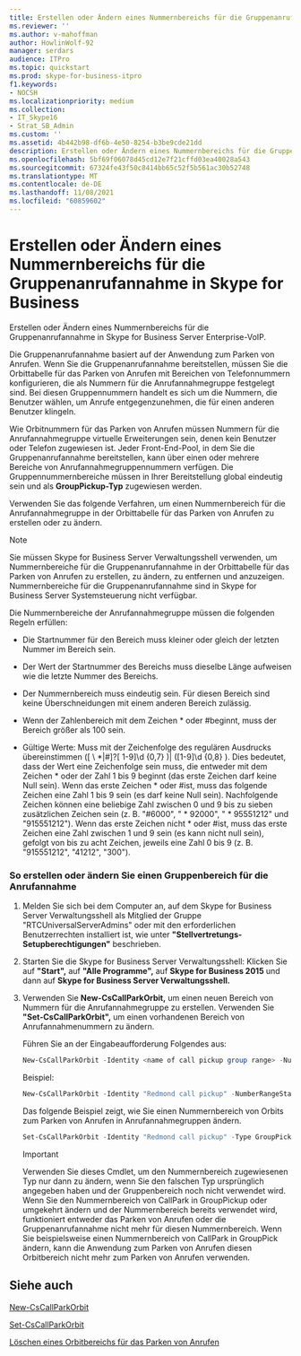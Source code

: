 ```yaml
---
title: Erstellen oder Ändern eines Nummernbereichs für die Gruppenanrufannahme in Skype for Business
ms.reviewer: ''
ms.author: v-mahoffman
author: HowlinWolf-92
manager: serdars
audience: ITPro
ms.topic: quickstart
ms.prod: skype-for-business-itpro
f1.keywords:
- NOCSH
ms.localizationpriority: medium
ms.collection:
- IT_Skype16
- Strat_SB_Admin
ms.custom: ''
ms.assetid: 4b442b98-df6b-4e50-8254-b3be9cde21dd
description: Erstellen oder Ändern eines Nummernbereichs für die Gruppenanrufannahme in Skype for Business Server Enterprise-VoIP.
ms.openlocfilehash: 5bf69f06078d45cd12e7f21cffd03ea40028a543
ms.sourcegitcommit: 67324fe43f50c8414bb65c52f5b561ac30b52748
ms.translationtype: MT
ms.contentlocale: de-DE
ms.lasthandoff: 11/08/2021
ms.locfileid: "60859602"
---
```

# <a name="create-or-modify-a-group-call-pickup-number-range-in-skype-for-business"></a>Erstellen oder Ändern eines Nummernbereichs für die Gruppenanrufannahme in Skype for Business

Erstellen oder Ändern eines Nummernbereichs für die Gruppenanrufannahme in Skype for Business Server Enterprise-VoIP.

Die Gruppenanrufannahme basiert auf der Anwendung zum Parken von Anrufen. Wenn Sie die Gruppenanrufannahme bereitstellen, müssen Sie die Orbittabelle für das Parken von Anrufen mit Bereichen von Telefonnummern konfigurieren, die als Nummern für die Anrufannahmegruppe festgelegt sind. Bei diesen Gruppennummern handelt es sich um die Nummern, die Benutzer wählen, um Anrufe entgegenzunehmen, die für einen anderen Benutzer klingeln.

Wie Orbitnummern für das Parken von Anrufen müssen Nummern für die Anrufannahmegruppe virtuelle Erweiterungen sein, denen kein Benutzer oder Telefon zugewiesen ist. Jeder Front-End-Pool, in dem Sie die Gruppenanrufannahme bereitstellen, kann über einen oder mehrere Bereiche von Anrufannahmegruppennummern verfügen. Die Gruppennummernbereiche müssen in Ihrer Bereitstellung global eindeutig sein und als **GroupPickup-Typ** zugewiesen werden.

Verwenden Sie das folgende Verfahren, um einen Nummernbereich für die Anrufannahmegruppe in der Orbittabelle für das Parken von Anrufen zu erstellen oder zu ändern.

> [!NOTE]
> Sie müssen Skype for Business Server Verwaltungsshell verwenden, um Nummernbereiche für die Gruppenanrufannahme in der Orbittabelle für das Parken von Anrufen zu erstellen, zu ändern, zu entfernen und anzuzeigen. Nummernbereiche für die Gruppenanrufannahme sind in Skype for Business Server Systemsteuerung nicht verfügbar.

Die Nummernbereiche der Anrufannahmegruppe müssen die folgenden Regeln erfüllen:

- Die Startnummer für den Bereich muss kleiner oder gleich der letzten Nummer im Bereich sein.

- Der Wert der Startnummer des Bereichs muss dieselbe Länge aufweisen wie die letzte Nummer des Bereichs.

- Der Nummernbereich muss eindeutig sein. Für diesen Bereich sind keine Überschneidungen mit einem anderen Bereich zulässig.

- Wenn der Zahlenbereich mit dem Zeichen \* oder #beginnt, muss der Bereich größer als 100 sein.

- Gültige Werte: Muss mit der Zeichenfolge des regulären Ausdrucks übereinstimmen ([ \\ *|#]?[ 1-9]\d {0,7} )| ([1-9]\d {0,8} ). Dies bedeutet, dass der Wert eine Zeichenfolge sein muss, die entweder mit dem Zeichen \* oder der Zahl 1 bis 9 beginnt (das erste Zeichen darf keine Null sein). Wenn das erste Zeichen \* oder #ist, muss das folgende Zeichen eine Zahl 1 bis 9 sein (es darf keine Null sein). Nachfolgende Zeichen können eine beliebige Zahl zwischen 0 und 9 bis zu sieben zusätzlichen Zeichen sein (z. B. "#6000", " \* 92000", " \* 95551212" und "915551212"). Wenn das erste Zeichen nicht \* oder #ist, muss das erste Zeichen eine Zahl zwischen 1 und 9 sein (es kann nicht null sein), gefolgt von bis zu acht Zeichen, jeweils eine Zahl 0 bis 9 (z. B. "915551212", "41212", "300").

### <a name="to-create-or-modify-a-call-pickup-group-range"></a>So erstellen oder ändern Sie einen Gruppenbereich für die Anrufannahme

1. Melden Sie sich bei dem Computer an, auf dem Skype for Business Server Verwaltungsshell als Mitglied der Gruppe "RTCUniversalServerAdmins" oder mit den erforderlichen Benutzerrechten installiert ist, wie unter **"Stellvertretungs-Setupberechtigungen"** beschrieben.

2. Starten Sie die Skype for Business Server Verwaltungsshell: Klicken Sie auf **"Start",** auf **"Alle Programme",** auf **Skype for Business 2015** und dann auf **Skype for Business Server Verwaltungsshell.**

3. Verwenden Sie **New-CsCallParkOrbit,** um einen neuen Bereich von Nummern für die Anrufannahmegruppe zu erstellen. Verwenden Sie **"Set-CsCallParkOrbit",** um einen vorhandenen Bereich von Anrufannahmenummern zu ändern.

    Führen Sie an der Eingabeaufforderung Folgendes aus:

   ```powershell
   New-CsCallParkOrbit -Identity <name of call pickup group range> -NumberRangeStart <first number in range> -NumberRangeEnd <last number in range> -CallParkService <FQDN or service ID of the Application service that hosts the Call Park application> -Type GroupPickup
   ```

    Beispiel:

   ```powershell
   New-CsCallParkOrbit -Identity "Redmond call pickup" -NumberRangeStart 100 -NumberRangeEnd 199 -CallParkService redmond-applicationserver-1 -Type GroupPickup
   ```

    Das folgende Beispiel zeigt, wie Sie einen Nummernbereich von Orbits zum Parken von Anrufen in Anrufannahmegruppen ändern.

   ```powershell
   Set-CsCallParkOrbit -Identity "Redmond call pickup" -Type GroupPickup
   ```

    > [!IMPORTANT]
    > Verwenden Sie dieses Cmdlet, um den Nummernbereich zugewiesenen Typ nur dann zu ändern, wenn Sie den falschen Typ ursprünglich angegeben haben und der Gruppenbereich noch nicht verwendet wird. Wenn Sie den Nummernbereich von CallPark in GroupPickup oder umgekehrt ändern und der Nummernbereich bereits verwendet wird, funktioniert entweder das Parken von Anrufen oder die Gruppenanrufannahme nicht mehr für diesen Nummernbereich. Wenn Sie beispielsweise einen Nummernbereich von CallPark in GroupPick ändern, kann die Anwendung zum Parken von Anrufen diesen Orbitbereich nicht mehr zum Parken von Anrufen verwenden.

## <a name="see-also"></a>Siehe auch

[New-CsCallParkOrbit](/powershell/module/skype/new-cscallparkorbit?view=skype-ps)

[Set-CsCallParkOrbit](/powershell/module/skype/set-cscallparkorbit?view=skype-ps)

[Löschen eines Orbitbereichs für das Parken von Anrufen](/previous-versions/office/lync-server-2013/lync-server-2013-delete-a-call-park-orbit-range)